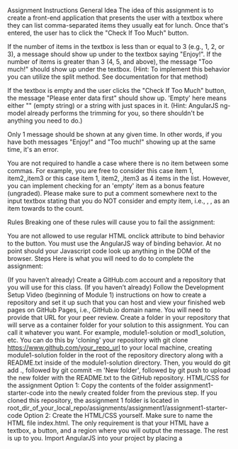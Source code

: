 Assignment Instructions
General Idea
The idea of this assignment is to create a front-end application that presents the user with a textbox where they can list comma-separated items they usually eat for lunch. Once that's entered, the user has to click the "Check If Too Much" button.

If the number of items in the textbox is less than or equal to 3 (e.g., 1, 2, or 3), a message should show up under to the textbox saying "Enjoy!". If the number of items is greater than 3 (4, 5, and above), the message "Too much!" should show up under the textbox. (Hint: To implement this behavior you can utilize the split method. See documentation for that method)

If the textbox is empty and the user clicks the "Check If Too Much" button, the message "Please enter data first" should show up. 'Empty' here means either "" (empty string) or a string with just spaces in it. (Hint: AngularJS ng-model already performs the trimming for you, so there shouldn't be anything you need to do.)

Only 1 message should be shown at any given time. In other words, if you have both messages "Enjoy!" and "Too much!" showing up at the same time, it's an error.

You are not required to handle a case where there is no item between some commas. For example, you are free to consider this case item 1, item2,,item3 or this case item 1, item2, ,item3 as 4 items in the list. However, you can implement checking for an 'empty' item as a bonus feature (ungraded). Please make sure to put a comment somewhere next to the input textbox stating that you do NOT consider and empty item, i.e., , , as an item towards to the count.

Rules
Breaking one of these rules will cause you to fail the assignment:

You are not allowed to use regular HTML onclick attribute to bind behavior to the button. You must use the AngularJS way of binding behavior.
At no point should your Javascript code look up anything in the DOM of the browser.
Steps
Here is what you will need to do to complete the assignment:

(If you haven’t already) Create a GitHub.com account and a repository that you will use for this class.
(If you haven’t already) Follow the Development Setup Video (beginning of Module 1) instructions on how to create a repository and set it up such that you can host and view your finished web pages on GitHub Pages, i.e., GitHub.io domain name. You will need to provide that URL for your peer review.
Create a folder in your repository that will serve as a container folder for your solution to this assignment. You can call it whatever you want. For example, module1-solution or mod1_solution, etc.
You can do this by 'cloning' your repository with git clone https://www.github.com/your_repo_url to your local machine, creating module1-solution folder in the root of the repository directory along with a README.txt inside of the module1-solution directory. Then, you would do git add ., followed by git commit -m 'New folder', followed by git push to upload the new folder with the README.txt to the GitHub repository.
HTML/CSS for the assignment
Option 1: Copy the contents of the folder assignment1-starter-code into the newly created folder from the previous step. If you cloned this repository, the assignment 1 folder is located in root_dir_of_your_local_repo/assignments/assignment1/assignment1-starter-code
Option 2: Create the HTML/CSS yourself. Make sure to name the HTML file index.html. The only requirement is that your HTML have a textbox, a button, and a region where you will output the message. The rest is up to you.
Import AngularJS into your project by placing a <script> tag right before the </body> tag.
Declare ng-app either on the html or the body element. Name your app LunchCheck.
Create app.js in your project and declare an Angular module to match your ng-app declaration.
Go back to index.html and declare a controller for some portion of your page that contains the textbox, the button, and the message placeholder.
Annotate the textbox, the button, and the placeholder such that you can hook in behavior to those elements from your controller.
Go back to app.js. Declare and define a LunchCheckController. Properly inject $scope into the controller using the $inject property (shown how in video lecture) to make sure to protect your code from minification.
Create and implement properties and method(s) in order to implement the functionality outlined in General Idea section above.
Make sure that none of your variables/objects/functions "leak to the global scope". (Hint: IIFE)
After you are done and satisfied with your solution, don't forget to add/commit/push your code to your repository.
IMPORTANT REMINDERS:
Closely follow the submission guidelines for this assignment on Coursera.org
Make sure you provide the correct URL in your submission (it should be GitHub.io, not GitHub.com)
Make sure to TEST your assignment not just on your local machine, but ALSO once you deploy it on GitHub, using the URL you are providing as part of your submission.
This assignment will be peer-reviewed (and graded). The guidance will be given such that if submission instructions are not followed, the assignment is to be failed. This includes providing the wrong URL for your deployment. Following instructions is very much part of software development. After all, that's what software requirements are - instructions to follow.
